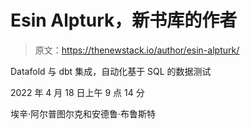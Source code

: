 # Esin Alpturk，新书库的作者

> 原文：<https://thenewstack.io/author/esin-alpturk/>

Datafold 与 dbt 集成，自动化基于 SQL 的数据测试

2022 年 4 月 18 日上午 9 点 14 分

埃辛·阿尔普图尔克和安德鲁·布鲁斯特